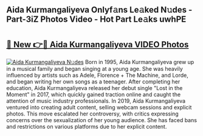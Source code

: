 ## Aida Kurmangaliyeva Onlyf𝚊ns Le𝚊ked N𝚞des - Part-3iZ Photos Video - Hot Part Le𝚊ks uwhPE

# <h2><a href="http://ab35653.deff.icu/?id=Aida+Kurmangaliyeva">🔗 New 👉🔴 Aida Kurmangaliyeva VIDEO Photos</a></h2>

[![Aida Kurmangaliyeva N𝚞des](https://i.imgur.com/rIISA9y.gif)](http://ab35653.deff.icu/?id=Aida+Kurmangaliyeva)
Born in 1995, Aida Kurmangaliyeva grew up in a musical family and began singing at a young age. She was heavily influenced by artists such as Adele, Florence + The Machine, and Lorde, and began writing her own songs as a teenager. After completing her education, Aida Kurmangaliyeva released her debut single "Lost in the Moment" in 2017, which quickly gained traction online and caught the attention of music industry professionals. In 2019, Aida Kurmangaliyeva ventured into creating adult content, selling webcam sessions and explicit photos. This move escalated her controversy, with critics expressing concerns over the sexualization of her young audience. She has faced bans and restrictions on various platforms due to her explicit content.
